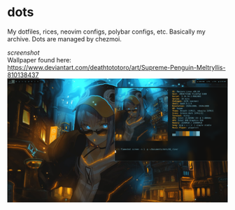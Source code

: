 # dots

My dotfiles, rices, neovim configs, polybar configs, etc. Basically my archive. Dots are managed by chezmoi.

*screenshot*\
Wallpaper found here: https://www.deviantart.com/deathtototoro/art/Supreme-Penguin-Meltryllis-810138437
![meltryllis](rice.png)
